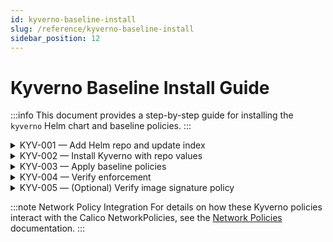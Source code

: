 ```yaml
---
id: kyverno-baseline-install
slug: /reference/kyverno-baseline-install
sidebar_position: 12
---
```


# Kyverno Baseline Install Guide

:::info This document provides a step-by-step guide for installing the `kyverno` Helm chart and baseline policies. :::

<details>
  <summary>KYV-001 — Add Helm repo and update index</summary>

The first step is to add the `kyverno` Helm repository and update the local Helm repo index.

```bash
helm repo add kyverno https://kyverno.github.io/kyverno/
helm repo update
```

After running these commands, you can verify that the `kyverno` chart is available by running the following command:

```bash
helm search repo kyverno/kyverno
```

You should see output similar to this:

```
NAME          	CHART VERSION	APP VERSION	DESCRIPTION
kyverno/kyverno	3.2.4        	v1.12.4    	Kubernetes Native Policy Management
```

</details>

<details>
  <summary>KYV-002 — Install Kyverno with repo values</summary>

Now, install the `kyverno` chart using the provided values file.

```bash
helm upgrade --install kyverno kyverno/kyverno -n kyverno --create-namespace
```

After the installation is complete, you can check the status of the pods in the `kyverno` namespace:

```bash
kubectl get pods -n kyverno
```

All pods should be in the `Running` state and `Ready`.

:::tip Troubleshooting If the Kyverno pods are in a `Pending` state, you can follow these steps to troubleshoot the issue:

1.  **Check the pod description:**

    ```bash
    kubectl describe pod <pod-name> -n kyverno
    ```

    If the event message is `0/2 nodes are available: 2 Too many pods`, it means that the cluster is at its pod capacity.

2.  **Check the node status:** To confirm that the nodes are at their pod capacity, you can run the following command:

    ```bash
    kubectl describe nodes
    ```

    In the output, you will see the `Allocated resources` section for each node. If the number of pods is equal to the `pods` capacity, then the node cannot schedule new pods.

3.  **Scale down non-essential deployments:** To free up resources, you can scale down non-essential deployments. First, list all the pods in the cluster to identify which deployments can be scaled down: `bash kubectl get pods --all-namespaces ` In our case, we identified that the `frontend-sample`, `backend-sample`, and `loki` deployments could be scaled down. Use the following commands to scale down the deployments: `bash kubectl scale deployment frontend-sample -n frontend-dev --replicas=0 kubectl scale deployment backend-sample -n backend-dev --replicas=0 kubectl scale statefulset loki -n loki --replicas=0 ` After scaling down the deployments, the Kyverno pods should be scheduled and running. :::

:::warning Temporary exemptions for networking add-ons When installing a NetworkPolicy engine (e.g., Calico or Cilium), you may need to temporarily relax Kyverno baseline policies to allow the operator/controllers to start:

- Set selected policies (e.g., `require-resource-limits`, `require-run-as-non-root`, signature verification) to `audit` for the duration of the install, or
- Add namespace exclusions for `calico-system` and/or `calico-apiserver` (or the equivalent Cilium namespaces).

After the networking components are Ready, revert the policies to `enforce`. Document any permanent exclusions with rationale. :::

</details>

<details>
  <summary>KYV-003 — Apply baseline policies</summary>

Next, apply the baseline Kyverno policies.

First, review the policies in `infra/manifests/kyverno-policies/policies.yaml`. The policies are:

- `require-image-registry`: Requires images to be from an allowed registry (`ghcr.io`).
- `require-resource-limits`: Requires pods to have CPU and memory resource requests and limits.
- `require-run-as-non-root`: Requires pods to run as a non-root user.
- `verify-image-signatures`: Verifies image signatures for images from `ghcr.io/mpo/web-hosting/*`.

Make sure to add the `kyverno` namespace to the exclusion list in each policy.

Then, apply the policies:

```bash
kubectl apply -f infra/manifests/kyverno-policies/policies.yaml
```

After applying the policies, you can verify that the `ClusterPolicy` objects are created:

```bash
kubectl get clusterpolicies
```

You should see the policies in the output with a `READY` status of `True`.

</details>

<details>
  <summary>KYV-004 — Verify enforcement</summary>

To verify that the policies are being enforced, you can create a test pod that violates the policies.

1.  **Create a test namespace:**

    ```bash
    kubectl create namespace test-kyverno
    ```

2.  **Create a test pod manifest:** Create a file named `test-pod.yaml` with the following content:

    ```yaml
    apiVersion: v1
    kind: Pod
    metadata:
      name: test-pod
    spec:
      containers:
        - name: nginx
          image: nginx
    ```

3.  **Apply the test pod manifest:**

    ```bash
    kubectl apply -f test-pod.yaml -n test-kyverno
    ```

    The command should fail with an error message indicating that the pod was blocked by the `require-image-registry`, `require-resource-limits`, and `require-run-as-non-root` policies.

    This confirms that the policies are being enforced.

4.  **Clean up the test resources:** `bash rm test-pod.yaml kubectl delete namespace test-kyverno `
</details>

<details>
  <summary>KYV-005 — (Optional) Verify image signature policy</summary>

The `verify-image-signatures` policy is included in the baseline policies. However, the public key in the policy is a placeholder. To avoid blocking the pipeline, you can change the `validationFailureAction` from `enforce` to `audit`.

1.  **Update the policy:** In `infra/manifests/kyverno-policies/policies.yaml`, change the `validationFailureAction` for the `verify-image-signatures` policy to `audit` and add `mutateDigest: false` to the `verifyImages` rule:

    ```yaml
    apiVersion: kyverno.io/v1
    kind: ClusterPolicy
    metadata:
      name: verify-image-signatures
    spec:
      validationFailureAction: audit
      rules:
        - name: check-image-signatures
          match:
            any:
              - resources:
                  kinds:
                    - Pod
          exclude:
            any:
              - resources:
                  namespaces:
                    - kube-system
                    - cert-manager
                    - loki
                    - prometheus
                    - ingress
                    - gitops
                    - argocd
                    - kyverno
          verifyImages:
            - image: 'ghcr.io/mpo/web-hosting/*'
              mutateDigest: false
              key: |
                -----BEGIN PUBLIC KEY-----
                MFkwEwYHKoZIzj0CAQYIKoZIzj0DAQcDQgAE...
                -----END PUBLIC KEY-----
    ```

2.  **Apply the updated policies:**
    ```bash
    kubectl apply -f infra/manifests/kyverno-policies/policies.yaml
    ```

This will allow the pipeline to proceed, and a proper key can be added later.

</details>

:::note Network Policy Integration For details on how these Kyverno policies interact with the Calico NetworkPolicies, see the [Network Policies](./network-policies.md) documentation. :::
